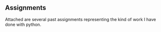 ## Assignments
Attached are several past assignments representing the kind of work I have done with python. 
